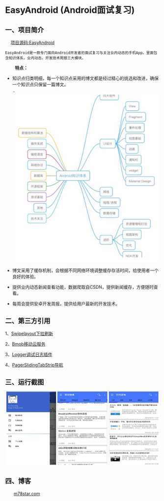 #  EasyAndroid (Android面试复习)

## 一、项目简介 ##
　
[项目源码:EasyAndroid](https://github.com/M78Snail/EasyAndroid)

	EasyAndroid是一款专门面向Android开发者的面试复习与关注业内动态的手机App，里面包含知识体系，业内动态，开发技术周报三大模块。
　　
**特点：**

* 知识点归类明细，每一个知识点采用的博文都是经过精心的挑选和改进，确保一个知识点只保留一篇博文。
 
	![](https://github.com/M78Snail/EasyAndroid/blob/master/pic/header01.png)
 

* 博文采用了缓存机制，会根据不同网络环境调整缓存存活时间，给使用者一个良好的体验。

* 提供业内动态新闻查看功能，数据爬取自CSDN，提供新闻缓存，方便随时查看。

* 每周会提供安卓开发周报，提供给用户最新的开发技术。

<!-- more -->



## 二、第三方引用 ##

1、[Swipelayout下拉刷新](https://github.com/daimajia/AndroidSwipeLayout)

2、[Bmob移动云服务](http://www.bmob.cn/)

3、[Logger调试日志插件](https://github.com/orhanobut/logger)

4、[PagerSlidingTabStrip导航](https://github.com/astuetz/PagerSlidingTabStrip)

## 三、运行截图 ##

![](https://github.com/M78Snail/EasyAndroid/blob/master/pic/main.jpg)



## 四、博客
　　[m78star.com](http://m78star.com)

